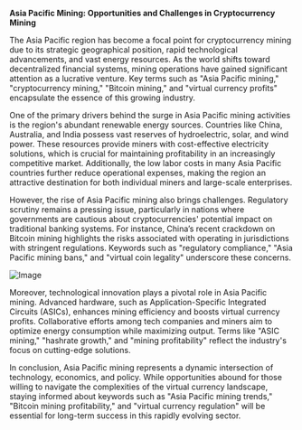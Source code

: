 **Asia Pacific Mining: Opportunities and Challenges in Cryptocurrency Mining**

The Asia Pacific region has become a focal point for cryptocurrency mining due to its strategic geographical position, rapid technological advancements, and vast energy resources. As the world shifts toward decentralized financial systems, mining operations have gained significant attention as a lucrative venture. Key terms such as "Asia Pacific mining," "cryptocurrency mining," "Bitcoin mining," and "virtual currency profits" encapsulate the essence of this growing industry.

One of the primary drivers behind the surge in Asia Pacific mining activities is the region's abundant renewable energy sources. Countries like China, Australia, and India possess vast reserves of hydroelectric, solar, and wind power. These resources provide miners with cost-effective electricity solutions, which is crucial for maintaining profitability in an increasingly competitive market. Additionally, the low labor costs in many Asia Pacific countries further reduce operational expenses, making the region an attractive destination for both individual miners and large-scale enterprises.

However, the rise of Asia Pacific mining also brings challenges. Regulatory scrutiny remains a pressing issue, particularly in nations where governments are cautious about cryptocurrencies' potential impact on traditional banking systems. For instance, China’s recent crackdown on Bitcoin mining highlights the risks associated with operating in jurisdictions with stringent regulations. Keywords such as "regulatory compliance," "Asia Pacific mining bans," and "virtual coin legality" underscore these concerns.

![Image](https://github.com/user-attachments/assets/b8266eee-691e-4ee1-99ef-bfa10d234fd4)

Moreover, technological innovation plays a pivotal role in Asia Pacific mining. Advanced hardware, such as Application-Specific Integrated Circuits (ASICs), enhances mining efficiency and boosts virtual currency profits. Collaborative efforts among tech companies and miners aim to optimize energy consumption while maximizing output. Terms like "ASIC mining," "hashrate growth," and "mining profitability" reflect the industry's focus on cutting-edge solutions.

In conclusion, Asia Pacific mining represents a dynamic intersection of technology, economics, and policy. While opportunities abound for those willing to navigate the complexities of the virtual currency landscape, staying informed about keywords such as "Asia Pacific mining trends," "Bitcoin mining profitability," and "virtual currency regulation" will be essential for long-term success in this rapidly evolving sector.